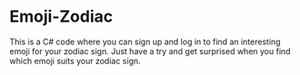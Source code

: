 # Emoji-Zodiac

This is a C# code where you can sign up and log in to find an interesting emoji for your zodiac sign.
Just have a try and get surprised when you find which emoji suits your zodiac sign.
